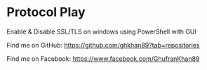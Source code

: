 # Protocol Play
Enable &amp; Disable SSL/TLS on windows using PowerShell with GUI

Find me on GitHub: https://github.com/ghkhan89?tab=repositories

Find me on Facebook: https://www.facebook.com/GhufranKhan89 
